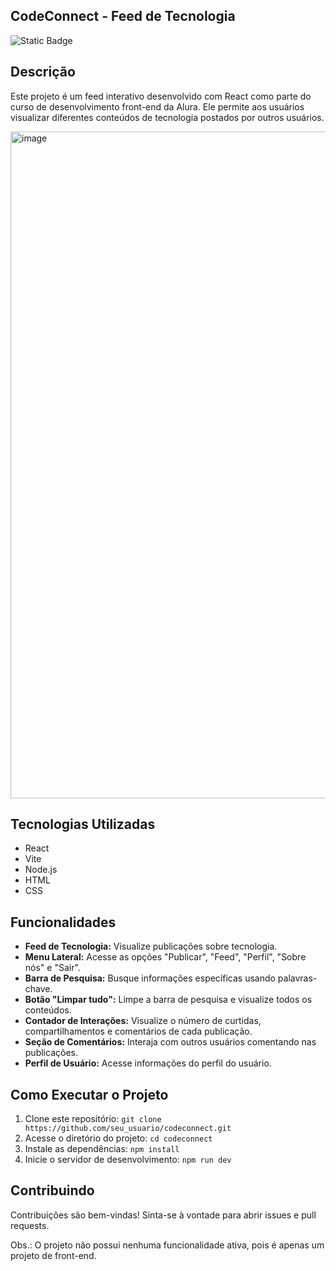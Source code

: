## CodeConnect - Feed de Tecnologia

![Static Badge](https://img.shields.io/badge/Status-Finalizado-green)

## Descrição

Este projeto é um feed interativo desenvolvido com React como parte do curso de desenvolvimento front-end da Alura. Ele permite aos usuários visualizar diferentes conteúdos de tecnologia postados por outros usuários.

<img width="1067" alt="image" src="https://github.com/ledsouza/codeconnect/assets/56280624/b5db8bab-28ba-403e-931e-4f26de4b00ae">

## Tecnologias Utilizadas

- React
- Vite
- Node.js
- HTML
- CSS

## Funcionalidades

- **Feed de Tecnologia:** Visualize publicações sobre tecnologia.
- **Menu Lateral:** Acesse as opções "Publicar", "Feed", "Perfil", "Sobre nós" e "Sair".
- **Barra de Pesquisa:** Busque informações específicas usando palavras-chave.
- **Botão "Limpar tudo":** Limpe a barra de pesquisa e visualize todos os conteúdos.
- **Contador de Interações:** Visualize o número de curtidas, compartilhamentos e comentários de cada publicação.
- **Seção de Comentários:** Interaja com outros usuários comentando nas publicações.
- **Perfil de Usuário:** Acesse informações do perfil do usuário.

## Como Executar o Projeto

1. Clone este repositório: `git clone https://github.com/seu_usuario/codeconnect.git`
2. Acesse o diretório do projeto: `cd codeconnect`
3. Instale as dependências: `npm install`
4. Inicie o servidor de desenvolvimento: `npm run dev`

## Contribuindo

Contribuições são bem-vindas! Sinta-se à vontade para abrir issues e pull requests.

Obs.: O projeto não possui nenhuma funcionalidade ativa, pois é apenas um projeto de front-end.


